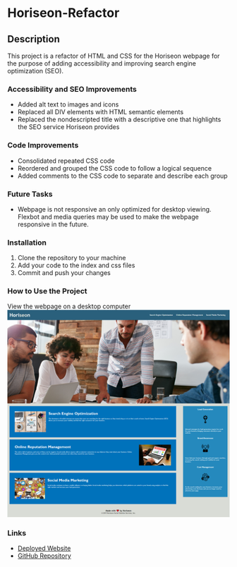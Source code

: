 # Horiseon-Refactor

## Description

This project is a refactor of HTML and CSS for the Horiseon webpage for the purpose of adding accessibility and improving search engine optimization (SEO).

### Accessibility and SEO Improvements

- Added alt text to images and icons
- Replaced all DIV elements with HTML semantic elements
- Replaced the nondescripted title with a descriptive one that highlights the SEO service Horiseon provides

### Code Improvements

- Consolidated repeated CSS code
- Reordered and grouped the CSS code to follow a logical sequence
- Added comments to the CSS code to separate and describe each group

### Future Tasks

- Webpage is not responsive an only optimized for desktop viewing. Flexbot and media queries may be used to make the webpage responsive in the future.

### Installation

1. Clone the repository to your machine
2. Add your code to the index and css files
3. Commit and push your changes

### How to Use the Project

View the webpage on a desktop computer
![Current view of the webpage](./assets/images/horiseon-screenshot.png "Webpage screenshot")

### Links

- [Deployed Website](https://github.com/hwoolford/horiseon-refactor/tree/main)
- [GitHub Repository](https://hwoolford.github.io/horiseon-refactor/)